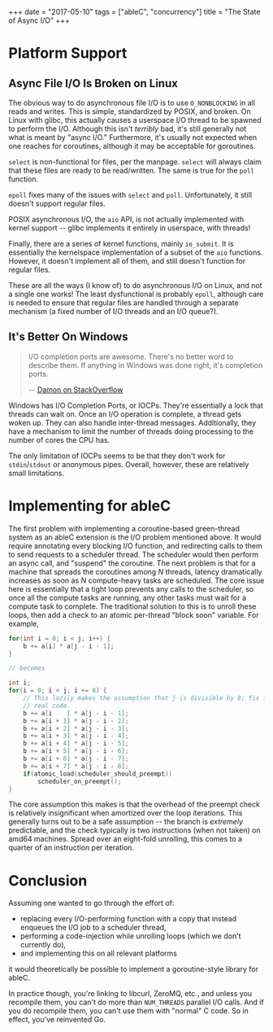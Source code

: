 +++
date = "2017-05-10"
tags = ["ableC", "concurrency"]
title = "The State of Async I/O"
+++

# Platform Support

## Async File I/O Is Broken on Linux

The obvious way to do asynchronous file I/O is to use `O_NONBLOCKING` in all reads and writes.
This is simple, standardized by POSIX, and broken.
On Linux with glibc, this actually causes a userspace I/O thread to be spawned to perform the I/O.
Although this isn't *terribly* bad, it's still generally not what is meant by "async I/O."
Furthermore, it's usually not expected when one reaches for coroutines, although it may be acceptable for goroutines.

`select` is non-functional for files, per the manpage.
`select` will always claim that these files are ready to be read/written.
The same is true for the `poll` function.

`epoll` fixes many of the issues with `select` and `poll`.
Unfortunately, it still doesn't support regular files.

POSIX asynchronous I/O, the `aio` API, is not actually implemented with kernel support -- glibc implements it entirely in userspace, with threads!

Finally, there are a series of kernel functions, mainly `io_submit`.
It is essentially the kernelspace implementation of a subset of the `aio` functions.
However, it doesn't implement all of them, and still doesn't function for regular files.

These are all the ways (I know of) to do asynchronous I/O on Linux, and not a single one works!
The least dysfunctional is probably `epoll`, although care is needed to ensure that regular files are handled through a separate mechanism (a fixed number of I/O threads and an I/O queue?).

## It's Better On Windows

> I/O completion ports are awesome.
> There's no better word to describe them.
> If anything in Windows was done right, it's completion ports.
> 
> -- [Damon on StackOverflow](https://stackoverflow.com/a/5284537/1333945)

Windows has I/O Completion Ports, or IOCPs.
They're essentially a lock that threads can wait on.
Once an I/O operation is complete, a thread gets woken up.
They can also handle inter-thread messages.
Additionally, they have a mechanism to limit the number of threads doing processing to the number of cores the CPU has.

The only limitation of IOCPs seems to be that they don't work for `stdin`/`stdout` or anonymous pipes.
Overall, however, these are relatively small limitations.

# Implementing for ableC

The first problem with implementing a coroutine-based green-thread system as an ableC extension is the I/O problem mentioned above.
It would require annotating every blocking I/O function, and redirecting calls to them to send requests to a scheduler thread.
The scheduler would then perform an async call, and "suspend" the coroutine.
The next problem is that for a machine that spreads the coroutines among *N* threads, latency dramatically increases as soon as *N* compute-heavy tasks are scheduled.
The core issue here is essentially that a tight loop prevents any calls to the scheduler, so once all the compute tasks are running, any other tasks must wait for a compute task to complete.
The traditional solution to this is to unroll these loops, then add a check to an atomic per-thread "block soon" variable.
For example,

```c
for(int i = 0; i < j; i++) {
    b += a[i] * a[j - i - 1];
}

// becomes

int i;
for(i = 0; i < j; i += 8) {
    // This lazily makes the assumption that j is divisible by 8; fix it in
	// real code.
    b += a[i    ] * a[j - i - 1];
    b += a[i + 1] * a[j - i - 2];
    b += a[i + 2] * a[j - i - 3];
    b += a[i + 3] * a[j - i - 4];
    b += a[i + 4] * a[j - i - 5];
    b += a[i + 5] * a[j - i - 6];
    b += a[i + 6] * a[j - i - 7];
    b += a[i + 7] * a[j - i - 8];
    if(atomic_load(scheduler_should_preempt))
        scheduler_on_preempt();
}
```

The core assumption this makes is that the overhead of the preempt check is relatively insignificant when amortized over the loop iterations.
This generally turns out to be a safe assumption -- the branch is *extremely* predictable, and the check typically is two instructions (when not taken) on amd64 machines.
Spread over an eight-fold unrolling, this comes to a quarter of an instruction per iteration.

# Conclusion

Assuming one wanted to go through the effort of:

 - replacing every I/O-performing function with a copy that instead enqueues the I/O job to a scheduler thread,
 - performing a code-injection while unrolling loops (which we don't currently do),
 - and implementing this on all relevant platforms

it would theoretically be possible to implement a goroutine-style library for ableC.

In practice though, you're linking to libcurl, ZeroMQ, etc., and unless you recompile them, you can't do more than `NUM_THREADS` parallel I/O calls.
And if you do recompile them, you can't use them with "normal" C code.
So in effect, you've reinvented Go.
